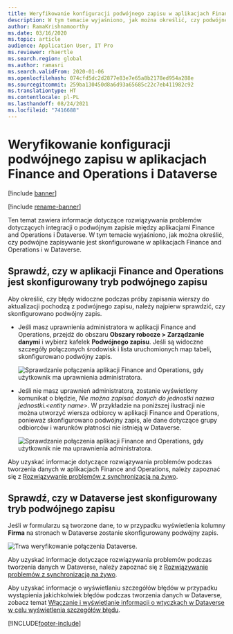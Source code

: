 ```yaml
---
title: Weryfikowanie konfiguracji podwójnego zapisu w aplikacjach Finance and Operations i Dataverse
description: W tym temacie wyjaśniono, jak można określić, czy podwójne zapisywanie jest skonfigurowane w aplikacjach Finance and Operations i w Dataverse.
author: RamaKrishnamoorthy
ms.date: 03/16/2020
ms.topic: article
audience: Application User, IT Pro
ms.reviewer: rhaertle
ms.search.region: global
ms.author: ramasri
ms.search.validFrom: 2020-01-06
ms.openlocfilehash: 074cfd5dc2d2877e83e7e65a8b2178ed954a288e
ms.sourcegitcommit: 259ba130450d8a6d93a65685c22c7eb411982c92
ms.translationtype: HT
ms.contentlocale: pl-PL
ms.lasthandoff: 08/24/2021
ms.locfileid: "7416688"
---
```

# <a name="verify-dual-write-configuration-in-finance-and-operations-apps-and-dataverse"></a>Weryfikowanie konfiguracji podwójnego zapisu w aplikacjach Finance and Operations i Dataverse

[!include [banner](../../includes/banner.md)]

[!include [rename-banner](~/includes/cc-data-platform-banner.md)]



Ten temat zawiera informacje dotyczące rozwiązywania problemów dotyczących integracji o podwójnym zapisie między aplikacjami Finance and Operations i Dataverse. W tym temacie wyjaśniono, jak można określić, czy podwójne zapisywanie jest skonfigurowane w aplikacjach Finance and Operations i w Dataverse.

## <a name="verify-that-dual-write-is-configured-in-a-finance-and-operations-app"></a>Sprawdź, czy w aplikacji Finance and Operations jest skonfigurowany tryb podwójnego zapisu

Aby określić, czy błędy widoczne podczas próby zapisania wierszy do aktualizacji pochodzą z podwójnego zapisu, należy najpierw sprawdzić, czy skonfigurowano podwójny zapis.

+ Jeśli masz uprawnienia administratora w aplikacji Finance and Operations, przejdź do obszaru **Obszary robocze \> Zarządzanie danymi** i wybierz kafelek **Podwójnego zapisu**. Jeśli są widoczne szczegóły połączonych środowisk i lista uruchomionych map tabeli, skonfigurowano podwójny zapis.

    ![Sprawdzanie połączenia aplikacji Finance and Operations, gdy użytkownik ma uprawnienia administratora.](media/verify_fin_ops_1.png)

+ Jeśli nie masz uprawnień administratora, zostanie wyświetlony komunikat o błędzie, *Nie można zapisać danych do jednostki nazwa jednostki.\<entity name\>*. W przykładzie na poniższej ilustracji nie można utworzyć wiersza odbiorcy w aplikacji Finance and Operations, ponieważ skonfigurowano podwójny zapis, ale dane dotyczące grupy odbiorców i warunków płatności nie istnieją w Dataverse.

    ![Sprawdzanie połączenia aplikacji Finance and Operations, gdy użytkownik nie ma uprawnienia administratora.](media/verify_fin_ops_2.png)

Aby uzyskać informacje dotyczące rozwiązywania problemów podczas tworzenia danych w aplikacjach Finance and Operations, należy zapoznać się z [Rozwiązywanie problemów z synchronizacją na żywo](dual-write-troubleshooting-live-sync.md).

## <a name="verify-that-dual-write-is-configured-in-dataverse"></a>Sprawdź, czy w Dataverse jest skonfigurowany tryb podwójnego zapisu

Jeśli w formularzu są tworzone dane, to w przypadku wyświetlenia kolumny **Firma** na stronach w Dataverse zostanie skonfigurowany podwójny zapis.

![Trwa weryfikowanie połączenia Dataverse.](media/verify_cds.png)

Aby uzyskać informacje dotyczące rozwiązywania problemów podczas tworzenia danych w Dataverse, należy zapoznać się z [Rozwiązywanie problemów z synchronizacją na żywo](dual-write-troubleshooting-live-sync.md).

Aby uzyskać informacje o wyświetlaniu szczegółów błędów w przypadku wystąpienia jakichkolwiek błędów podczas tworzenia danych w Dataverse, zobacz temat [Włączanie i wyświetlanie informacji o wtyczkach w Dataverse w celu wyświetlenia szczegółów błędu](dual-write-troubleshooting.md#enable-view-trace).


[!INCLUDE[footer-include](../../../../includes/footer-banner.md)]